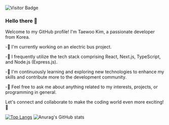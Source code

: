 ![Visitor Badge](https://visitor-badge.laobi.icu/badge?page_id=rlaxodn322.rlaxodn322)
### Hello there 👋

Welcome to my GitHub profile! I'm Taewoo Kim, a passionate developer from Korea.

-🔭 I'm currently working on an electric bus project.

-🚀 I frequently utilize the tech stack comprising React, Next.js, TypeScript, and Node.js (Express.js).

-🌱 I'm continuously learning and exploring new technologies to enhance my skills and contribute more to the development community.

-💬 Feel free to ask me about anything related to my interests, projects, or programming in general.

Let's connect and collaborate to make the coding world even more exciting! 🌟

[![Top Langs](https://github-readme-stats.vercel.app/api/top-langs/?username=rlaxodn322&layout=compact&theme=radical)](https://github.com/anuraghazra/github-readme-stats)
![Anurag's GitHub stats](https://github-readme-stats.vercel.app/api?username=rlaxodn322&show_icons=true&theme=radical)

